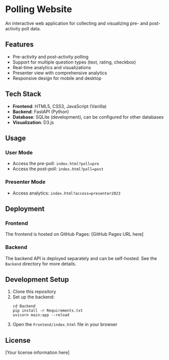 # Polling Website

An interactive web application for collecting and visualizing pre- and post-activity poll data.

## Features

- Pre-activity and post-activity polling
- Support for multiple question types (text, rating, checkbox)
- Real-time analytics and visualizations
- Presenter view with comprehensive analytics
- Responsive design for mobile and desktop

## Tech Stack

- **Frontend**: HTML5, CSS3, JavaScript (Vanilla)
- **Backend**: FastAPI (Python)
- **Database**: SQLite (development), can be configured for other databases
- **Visualization**: D3.js

## Usage

### User Mode

- Access the pre-poll: `index.html?poll=pre`
- Access the post-poll: `index.html?poll=post`

### Presenter Mode

- Access analytics: `index.html?access=presenter2023`

## Deployment

### Frontend

The frontend is hosted on GitHub Pages: [GitHub Pages URL here]

### Backend

The backend API is deployed separately and can be self-hosted. See the `Backend` directory for more details.

## Development Setup

1. Clone this repository
2. Set up the backend:
   ```
   cd Backend
   pip install -r Requirements.txt
   uvicorn main:app --reload
   ```
3. Open the `Frontend/index.html` file in your browser

## License

[Your license information here]
